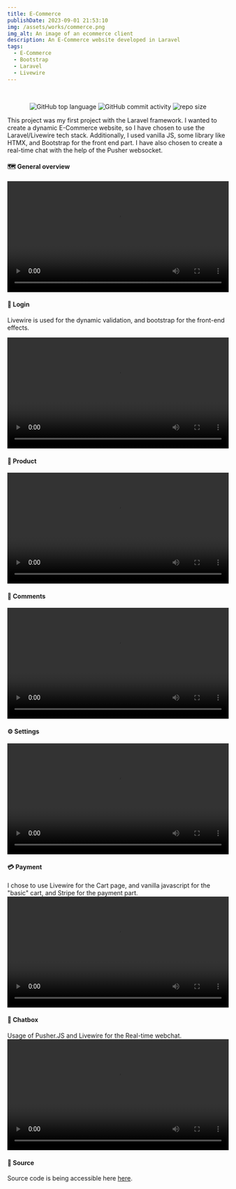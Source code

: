 ```yaml
---
title: E-Commerce
publishDate: 2023-09-01 21:53:10
img: /assets/works/commerce.png
img_alt: An image of an ecommerce client
description: An E-Commerce website developed in Laravel  
tags:
  - E-Commerce
  - Bootstrap
  - Laravel
  - Livewire
---
```


<div align="center">
  <br/>    
  
  ![GitHub top language](https://img.shields.io/github/languages/top/NullBrunk/E-Commerce?style=for-the-badge)
  ![GitHub commit activity](https://img.shields.io/github/commit-activity/m/NullBrunk/E-Commerce?style=for-the-badge)
  ![repo size](https://img.shields.io/github/repo-size/NullBrunk/E-Commerce?style=for-the-badge)

</div>

This project was my first project with the Laravel framework. I wanted to create a dynamic E-Commerce website, so I have chosen to use the Laravel/Livewire tech stack. Additionally, I used vanilla JS, some library like HTMX, and Bootstrap for the front end part. 
I have also chosen to create a real-time chat with the help of the Pusher websocket.

#### 🗺️ General overview

<video controls style="width: 100%;">
  <source src="https://github.com/NullBrunk/E-Commerce/assets/125673909/bb256fa4-6ef4-47b1-a745-e0b5a1dc62ae" type="video/mp4" />
</video>

#### 🔐 Login

Livewire is used for the dynamic validation, and bootstrap for the front-end effects.

<video controls style="width: 100%;">
  <source src="https://github.com/NullBrunk/E-Commerce/assets/125673909/a15e4a32-3035-49fa-99bc-f834218a315c" type="video/mp4" />
</video>

#### 🛒 Product

<video controls style="width: 100%;">
  <source src="https://github.com/NullBrunk/E-Commerce/assets/125673909/7ed51d3a-2cf4-4c0e-b333-465cd6b7f975" type="video/mp4" />
</video>

#### 📝 Comments
<video controls style="width: 100%;">
  <source src="https://github.com/NullBrunk/E-Commerce/assets/125673909/0465e9bc-2540-4ce4-a304-d05e39500112" type="video/mp4" />
</video>

#### ⚙️ Settings
<video controls style="width: 100%;">
  <source src="https://github.com/NullBrunk/E-Commerce/assets/125673909/4c6b2c51-15af-4138-8fd4-639f08370a90" type="video/mp4" />
</video>

#### 💳 Payment

I chose to use Livewire for the Cart page, and vanilla javascript for the "basic" cart, and Stripe for the payment part.
<video controls style="width: 100%;">
  <source src="https://github.com/NullBrunk/E-Commerce/assets/125673909/75af32a3-3840-4cac-a018-9f6a3c27a972" type="video/mp4" />
</video>

#### 💬 Chatbox
Usage of Pusher.JS and Livewire for the Real-time webchat.
<video controls style="width: 100%;">
  <source src="https://github.com/NullBrunk/E-Commerce/assets/125673909/574b7ca6-082b-4857-97e0-82db359b1f99" type="video/mp4" />
</video>


#### 📂 Source
Source code is being accessible here <a href="https://github.com/NullBrunk/E-Commerce" target="_blank">here</a>.

